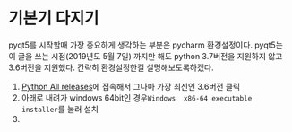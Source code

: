 # 기본기 다지기

pyqt5를 시작할때 가장 중요하게 생각하는 부분은 pycharm 환경설정이다.
pyqt5는 이 글을 쓰는 시점(2019년도 5월 7일) 까지만 해도 
python 3.7버전을 지원하지 않고 3.6버전을 지원했다.
간략히 환경설정한걸 설명해보도록하겠다.
1. [Python All releases](https://www.python.org/downloads/)에 접속해서
그나마 가장 최신인 3.6버전 클릭
2. 아래로 내려가 windows 64bit인 경우`Windows  x86-64 executable installer`를 눌러 설치
3. 

<!--stackedit_data:
eyJoaXN0b3J5IjpbLTg1MzM0NzY5Nl19
-->